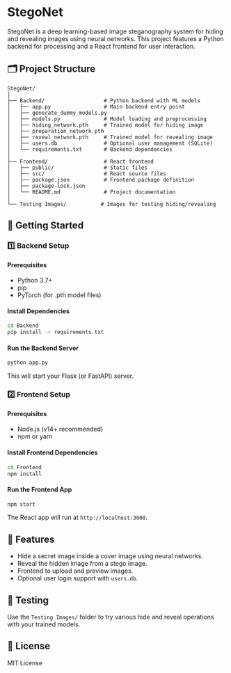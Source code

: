 # StegoNet
StegoNet is a deep learning-based image steganography system for hiding and revealing images using neural networks. This project features a Python backend for processing and a React frontend for user interaction.

## 🗂 Project Structure
```
StegoNet/
│
├── Backend/                   # Python backend with ML models
│   ├── app.py                 # Main backend entry point
│   ├── generate_dummy_models.py
│   ├── models.py              # Model loading and preprocessing
│   ├── hiding_network.pth     # Trained model for hiding image
│   ├── preparation_network.pth
│   ├── reveal_network.pth     # Trained model for revealing image
│   ├── users.db               # Optional user management (SQLite)
│   └── requirements.txt       # Backend dependencies
│
├── Frontend/                  # React frontend
│   ├── public/                # Static files
│   ├── src/                   # React source files
│   ├── package.json           # Frontend package definition
│   ├── package-lock.json
│   └── README.md              # Project documentation
│
└── Testing Images/           # Images for testing hiding/revealing
```

## 🚀 Getting Started

### 1️⃣ Backend Setup
#### Prerequisites
- Python 3.7+
- pip
- PyTorch (for .pth model files)

#### Install Dependencies
```bash
cd Backend
pip install -r requirements.txt
```

#### Run the Backend Server
```bash
python app.py
```
This will start your Flask (or FastAPI) server.

### 2️⃣ Frontend Setup
#### Prerequisites
- Node.js (v14+ recommended)
- npm or yarn

#### Install Frontend Dependencies
```bash
cd Frontend
npm install
```

#### Run the Frontend App
```bash
npm start
```
The React app will run at `http://localhost:3000`.

## 🧠 Features
- Hide a secret image inside a cover image using neural networks.
- Reveal the hidden image from a stego image.
- Frontend to upload and preview images.
- Optional user login support with `users.db`.

## 🧪 Testing
Use the `Testing Images/` folder to try various hide and reveal operations with your trained models.

## 📜 License
MIT License